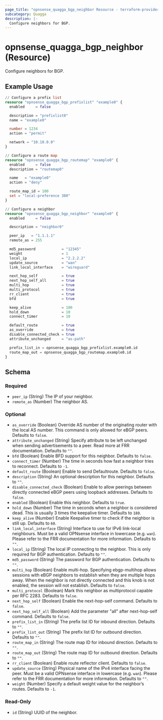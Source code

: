 ```yaml
---
page_title: "opnsense_quagga_bgp_neighbor Resource - terraform-provider-opnsense"
subcategory: Quagga
description: |-
  Configure neighbors for BGP.
---
```


# opnsense_quagga_bgp_neighbor (Resource)

Configure neighbors for BGP.

## Example Usage

```terraform
// Configure a prefix list
resource "opnsense_quagga_bgp_prefixlist" "example0" {
  enabled     = false

  description = "prefixlist0"
  name = "example0"

  number = 1234
  action = "permit"

  network = "10.10.0.0"
}

// Configure a route map
resource "opnsense_quagga_bgp_routemap" "example0" {
  enabled     = false
  description = "routemap0"

  name   = "example0"
  action = "deny"

  route_map_id = 100
  set = "local-preference 300"
}

// Configure a neighbor
resource "opnsense_quagga_bgp_neighbor" "example0" {
  enabled     = false

  description = "neighbor0"

  peer_ip   = "1.1.1.1"
  remote_as = 255

  md5_password            = "12345"
  weight                  = 1
  local_ip                = "2.2.2.2"
  update_source           = "wan"
  link_local_interface    = "wireguard"

  next_hop_self           = true
  next_hop_self_all       = true
  multi_hop               = true
  multi_protocol          = true
  rr_client               = true
  bfd                     = true

  keep_alive              = 100
  hold_down               = 10
  connect_timer           = 10

  default_route           = true
  as_override             = true
  disable_connected_check = true
  attribute_unchanged     = "as-path"

  prefix_list_in = opnsense_quagga_bgp_prefixlist.example0.id
  route_map_out = opnsense_quagga_bgp_routemap.example0.id
}
```

<!-- schema generated by tfplugindocs -->
## Schema

### Required

- `peer_ip` (String) The IP of your neighbor.
- `remote_as` (Number) The neighbor AS.

### Optional

- `as_override` (Boolean) Override AS number of the originating router with the local AS number. This command is only allowed for eBGP peers. Defaults to `false`.
- `attribute_unchanged` (String) Specify attribute to be left unchanged when sending advertisements to a peer. Read more at FRR documentation. Defaults to `""`.
- `bfd` (Boolean) Enable BFD support for this neighbor. Defaults to `false`.
- `connect_timer` (Number) The time in seconds how fast a neighbor tries to reconnect. Defaults to `-1`.
- `default_route` (Boolean) Enable to send Defaultroute. Defaults to `false`.
- `description` (String) An optional description for this neighbor. Defaults to `""`.
- `disable_connected_check` (Boolean) Enable to allow peerings between directly connected eBGP peers using loopback addresses. Defaults to `false`.
- `enabled` (Boolean) Enable this neighbor. Defaults to `true`.
- `hold_down` (Number) The time in seconds when a neighbor is considered dead. This is usually 3 times the keepalive timer. Defaults to `180`.
- `keep_alive` (Number) Enable Keepalive timer to check if the neighbor is still up. Defaults to `60`.
- `link_local_interface` (String) Interface to use for IPv6 link-local neighbours. Must be a valid OPNsense interface in lowercase (e.g. `wan`). Please refer to the FRR documentation for more information. Defaults to `""`.
- `local_ip` (String) The local IP connecting to the neighbor. This is only required for BGP authentication. Defaults to `""`.
- `md5_password` (String) The password for BGP authentication. Defaults to `""`.
- `multi_hop` (Boolean) Enable multi-hop. Specifying ebgp-multihop allows sessions with eBGP neighbors to establish when they are multiple hops away. When the neighbor is not directly connected and this knob is not enabled, the session will not establish. Defaults to `false`.
- `multi_protocol` (Boolean) Mark this neighbor as multiprotocol capable per RFC 2283. Defaults to `false`.
- `next_hop_self` (Boolean) Enable the next-hop-self command. Defaults to `false`.
- `next_hop_self_all` (Boolean) Add the parameter "all" after next-hop-self command. Defaults to `false`.
- `prefix_list_in` (String) The prefix list ID for inbound direction. Defaults to `""`.
- `prefix_list_out` (String) The prefix list ID for outbound direction. Defaults to `""`.
- `route_map_in` (String) The route map ID for inbound direction. Defaults to `""`.
- `route_map_out` (String) The route map ID for outbound direction. Defaults to `""`.
- `rr_client` (Boolean) Enable route reflector client. Defaults to `false`.
- `update_source` (String) Physical name of the IPv4 interface facing the peer. Must be a valid OPNsense interface in lowercase (e.g. `wan`). Please refer to the FRR documentation for more information. Defaults to `""`.
- `weight` (Number) Specify a default weight value for the neighbor’s routes. Defaults to `-1`.

### Read-Only

- `id` (String) UUID of the neighbor.

